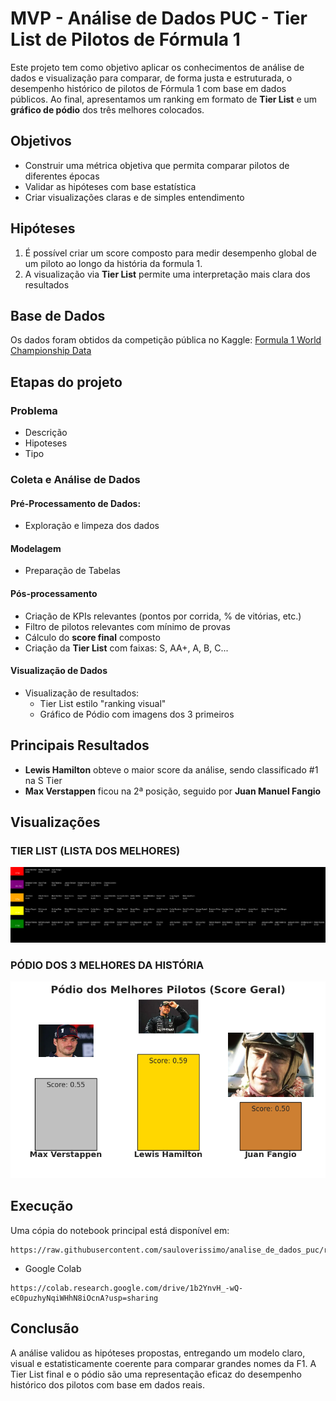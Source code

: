 # MVP - Análise de Dados PUC - Tier List de Pilotos de Fórmula 1

Este projeto tem como objetivo aplicar os conhecimentos de análise de dados e visualização para comparar, de forma justa e estruturada, o desempenho histórico de pilotos de Fórmula 1 com base em dados públicos. 
Ao final, apresentamos um ranking em formato de **Tier List** e um **gráfico de pódio** dos três melhores colocados.

## Objetivos
- Construir uma métrica objetiva que permita comparar pilotos de diferentes épocas
- Validar as hipóteses com base estatística
- Criar visualizações claras e de simples entendimento

## Hipóteses
1. É possível criar um score composto para medir desempenho global de um piloto ao longo da história da formula 1.
2. A visualização via **Tier List** permite uma interpretação mais clara dos resultados

## Base de Dados
Os dados foram obtidos da competição pública no Kaggle: 
[Formula 1 World Championship Data](https://www.kaggle.com/datasets/rohanrao/formula-1-world-championship-1950-2020)

## Etapas do projeto
### Problema
- Descrição
- Hipoteses
- Tipo
### Coleta e Análise de Dados
#### Pré-Processamento de Dados:
- Exploração e limpeza dos dados
#### Modelagem
- Preparação de Tabelas
#### Pós-processamento
- Criação de KPIs relevantes (pontos por corrida, % de vitórias, etc.)
- Filtro de pilotos relevantes com mínimo de provas
- Cálculo do **score final** composto
- Criação da **Tier List** com faixas: S, AA+, A, B, C...
#### Visualização de Dados
- Visualização de resultados:
  - Tier List estilo "ranking visual"
  - Gráfico de Pódio com imagens dos 3 primeiros

## Principais Resultados
- **Lewis Hamilton** obteve o maior score da análise, sendo classificado #1 na S Tier
- **Max Verstappen** ficou na 2ª posição, seguido por **Juan Manuel Fangio**

## Visualizações
### TIER LIST (LISTA DOS MELHORES)
![Tier List](https://github.com/sauloverissimo/analise_de_dados_puc/blob/main/img/TierList.png)

### PÓDIO DOS 3 MELHORES DA HISTÓRIA
![Pódio](https://github.com/sauloverissimo/analise_de_dados_puc/blob/main/img/Podio.png)

## Execução
Uma cópia do notebook principal está disponível em:
```
https://raw.githubusercontent.com/sauloverissimo/analise_de_dados_puc/refs/heads/main/MVP_analise_de_dados_puc.ipynb
```

* Google Colab
```
https://colab.research.google.com/drive/1b2YnvH_-wQ-eC0puzhyNqiWHhN8iOcnA?usp=sharing
```

## Conclusão
A análise validou as hipóteses propostas, entregando um modelo claro, visual e estatisticamente coerente para comparar grandes nomes da F1. A Tier List final e o pódio são uma representação eficaz do desempenho histórico dos pilotos com base em dados reais.

